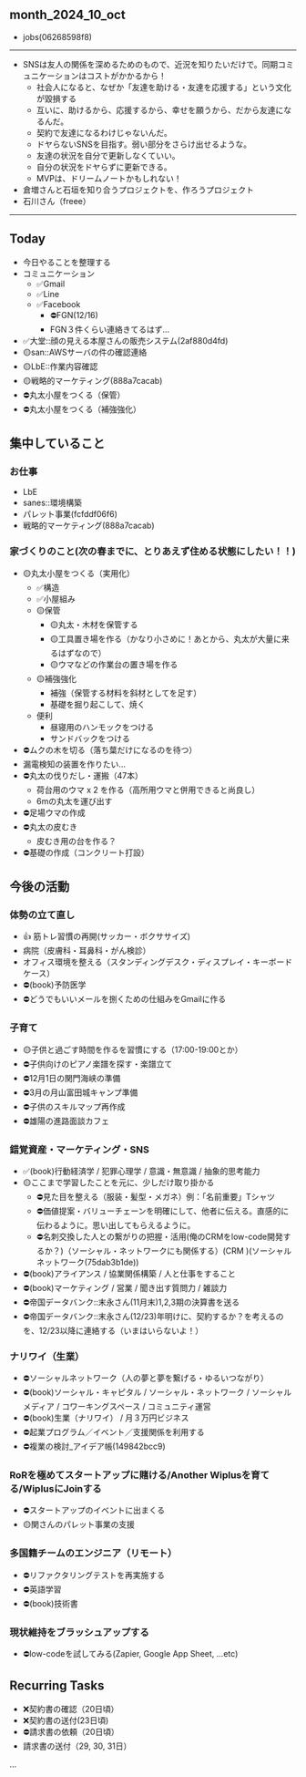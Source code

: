 month_2024_10_oct
---
- jobs(06268598f8)
---

- SNSは友人の関係を深めるためのもので、近況を知りたいだけで。同期コミュニケーションはコストがかかるから！
  - 社会人になると、なぜか「友達を助ける・友達を応援する」という文化が毀損する
  - 互いに、助けるから、応援するから、幸せを願うから、だから友達になるんだ。
  - 契約で友達になるわけじゃないんだ。
  - ドヤらないSNSを目指す。弱い部分をさらけ出せるような。
  - 友達の状況を自分で更新しなくていい。
  - 自分の状況をドヤらずに更新できる。
  - MVPは、ドリームノートかもしれない！
- 倉増さんと石垣を知り合うプロジェクトを、作ろうプロジェクト
- 石川さん（freee）

---

## Today
- 今日やることを整理する
- コミュニケーション
  - ✅Gmail
  - ✅Line
  - ✅Facebook
    - ⛔️FGN(12/16)
    - FGN３件くらい連絡きてるはず...
- ✅大堂::顔の見える本屋さんの販売システム(2af880d4fd)
- 🟡san::AWSサーバの件の確認連絡
- 🟡LbE::作業内容確認
- 🟡戦略的マーケティング(888a7cacab)
- ⛔️丸太小屋をつくる（保管）
- ⛔️丸太小屋をつくる（補強強化）

## 集中していること
### お仕事
- LbE
- sanes::環境構築
- パレット事業(fcfddf06f6)
- 戦略的マーケティング(888a7cacab)

### 家づくりのこと(次の春までに、とりあえず住める状態にしたい！！)
- 🟡丸太小屋をつくる（実用化）
  - ✅構造
  - ✅小屋組み
  - 🟡保管
    - 🟡丸太・木材を保管する
    - 🟡工具置き場を作る（かなり小さめに！あとから、丸太が大量に来るはずなので）
    - 🟡ウマなどの作業台の置き場を作る
  - 🟡補強強化
    - 補強（保管する材料を斜材としてを足す）
    - 基礎を掘り起こして、焼く
  - 便利
    - 昼寝用のハンモックをつける
    - サンドバックをつける
- ⛔️ムクの木を切る（落ち葉だけになるのを待つ）
- 漏電検知の装置を作りたい...
- ⛔️丸太の伐りだし・運搬（47本）
  - 荷台用のウマ x 2 を作る（高所用ウマと併用できると尚良し）
  - 6mの丸太を運び出す
- ⛔️足場ウマの作成
- ⛔️丸太の皮むき
  - 皮むき用の台を作る？
- ⛔️基礎の作成（コンクリート打設）

## 今後の活動
### 体勢の立て直し
- 👍 筋トレ習慣の再開(サッカー・ボクササイズ)
- 病院（皮膚科・耳鼻科・がん検診）
- オフィス環境を整える（スタンディングデスク・ディスプレイ・キーボードケース）
- ⛔️(book)予防医学
- ⛔️どうでもいいメールを捌くための仕組みをGmailに作る

### 子育て
- 🟡子供と過ごす時間を作るを習慣にする（17:00-19:00とか）
- ⛔️子供向けのピアノ楽譜を探す・楽譜立て
- ⛔️12月1日の関門海峡の準備
- ⛔️3月の月山富田城キャンプ準備
- ⛔️子供のスキルマップ再作成
- ⛔️雄陽の進路面談カフェ

### 錯覚資産・マーケティング・SNS
- ✅(book)行動経済学 / 犯罪心理学 / 意識・無意識 / 抽象的思考能力
- 🟡ここまで学習したことを元に、少しだけ取り掛かる
  - ⛔️見た目を整える（服装・髪型・メガネ）例：「名前重要」Tシャツ
  - ⛔️価値提案・バリューチェーンを明確にして、他者に伝える。直感的に伝わるように。思い出してもらえるように。
  - ⛔️名刺交換した人との繋がりの把握・活用(俺のCRMをlow-code開発するか？)（ソーシャル・ネットワークにも関係する）(CRM )(ソーシャルネットワーク(75dab3b1de))
- ⛔️(book)アライアンス / 協業関係構築 / 人と仕事をすること
- ⛔️(book)マーケティング / 営業 / 聞き出す質問力 / 雑談力
- ⛔️帝国データバンク::末永さん(11月末)1,2,3期の決算書を送る
- ⛔️帝国データバンク::末永さん(12/23)年明けに、契約するか？を考えるのを、12/23以降に連絡する（いまはいらないよ！）

### ナリワイ（生業）
- ⛔️ソーシャルネットワーク（人の夢と夢を繋げる・ゆるいつながり）
- ⛔️(book)ソーシャル・キャピタル / ソーシャル・ネットワーク / ソーシャルメディア / コワーキングスペース / コミュニティ運営
- ⛔️(book)生業（ナリワイ） / 月３万円ビジネス
- ⛔️起業プログラム／イベント／支援関係を利用する
- ⛔️複業の検討_アイデア帳(149842bcc9)

### RoRを極めてスタートアップに賭ける/Another Wiplusを育てる/WiplusにJoinする
- ⛔️スタートアップのイベントに出まくる
- 🟡関さんのパレット事業の支援

### 多国籍チームのエンジニア（リモート）
- ⛔️リファクタリングテストを再実施する
- ⛔️英語学習
- ⛔️(book)技術書

### 現状維持をブラッシュアップする
- ⛔️low-codeを試してみる(Zapier, Google App Sheet, ...etc)

## Recurring Tasks
- ❌契約書の確認（20日頃）
- ❌契約書の送付(23日頃)
- ⛔️請求書の依頼（20日頃）
- 請求書の送付（29, 30, 31日）






















...